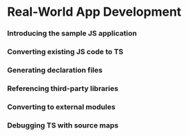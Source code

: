 # Real-World App Development

### Introducing the sample JS application

### Converting existing JS code to TS

### Generating declaration files

### Referencing third-party libraries

### Converting to external modules

### Debugging TS with source maps